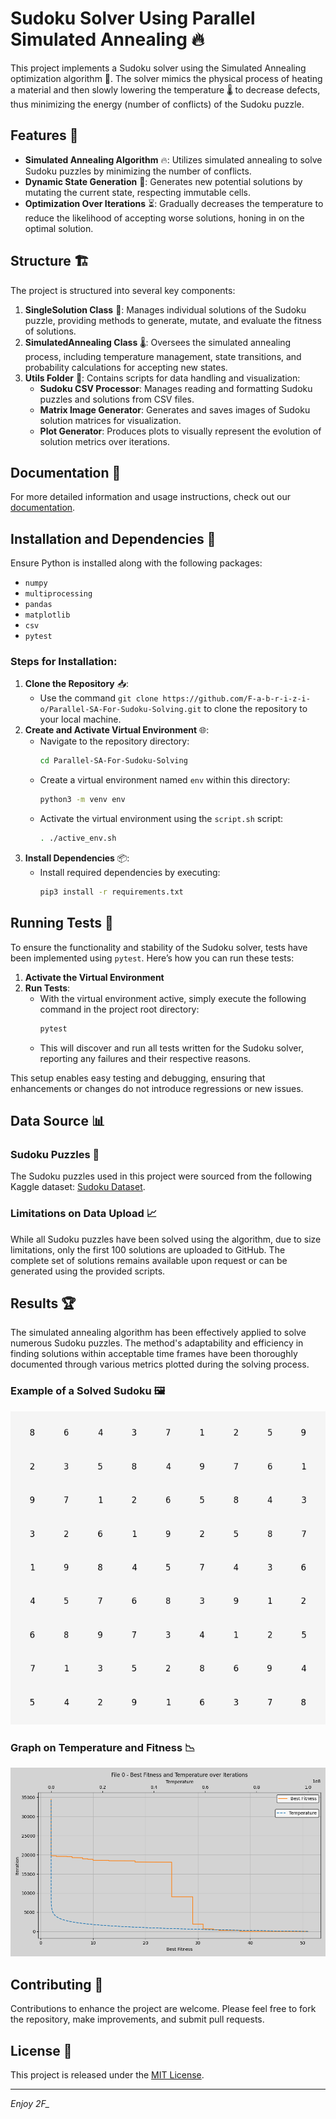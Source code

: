 # Sudoku Solver Using Parallel Simulated Annealing 🔥

This project implements a Sudoku solver using the Simulated Annealing optimization algorithm 🔄. The solver mimics the physical process of heating a material and then slowly lowering the temperature 🌡️ to decrease defects, thus minimizing the energy (number of conflicts) of the Sudoku puzzle.

## Features 🌟

- **Simulated Annealing Algorithm** 🔥: Utilizes simulated annealing to solve Sudoku puzzles by minimizing the number of conflicts.
- **Dynamic State Generation** 🔄: Generates new potential solutions by mutating the current state, respecting immutable cells.
- **Optimization Over Iterations** ⏳: Gradually decreases the temperature to reduce the likelihood of accepting worse solutions, honing in on the optimal solution.

## Structure 🏗️

The project is structured into several key components:

1. **SingleSolution Class** 🧩: Manages individual solutions of the Sudoku puzzle, providing methods to generate, mutate, and evaluate the fitness of solutions.
2. **SimulatedAnnealing Class** 🌡️: Oversees the simulated annealing process, including temperature management, state transitions, and probability calculations for accepting new states.
3. **Utils Folder** 📁: Contains scripts for data handling and visualization:
   - **Sudoku CSV Processor**: Manages reading and formatting Sudoku puzzles and solutions from CSV files.
   - **Matrix Image Generator**: Generates and saves images of Sudoku solution matrices for visualization.
   - **Plot Generator**: Produces plots to visually represent the evolution of solution metrics over iterations.

## Documentation 📖

For more detailed information and usage instructions, check out our [documentation](/Parallel-SA-For-Sudoku-Solving/docs/).

## Installation and Dependencies 🔧

Ensure Python is installed along with the following packages:
- `numpy`
- `multiprocessing`
- `pandas`
- `matplotlib`
- `csv`
- `pytest`

### Steps for Installation:

1. **Clone the Repository** 📥: 
   - Use the command `git clone https://github.com/F-a-b-r-i-z-i-o/Parallel-SA-For-Sudoku-Solving.git` to clone the repository to your local machine.
2. **Create and Activate Virtual Environment** 🌐:
   - Navigate to the repository directory:
     ```bash
     cd Parallel-SA-For-Sudoku-Solving
     ```
   - Create a virtual environment named `env` within this directory:
     ```bash
     python3 -m venv env
     ```
   - Activate the virtual environment using the `script.sh` script:
     ```bash
     . ./active_env.sh
     ```
3. **Install Dependencies** 📦:
   - Install required dependencies by executing:
     ```bash
     pip3 install -r requirements.txt
     ```

## Running Tests 🧪

To ensure the functionality and stability of the Sudoku solver, tests have been implemented using `pytest`. Here’s how you can run these tests:

1. **Activate the Virtual Environment**
2. **Run Tests**:
   - With the virtual environment active, simply execute the following command in the project root directory:
     ```bash
     pytest
     ```
   - This will discover and run all tests written for the Sudoku solver, reporting any failures and their respective reasons.

This setup enables easy testing and debugging, ensuring that enhancements or changes do not introduce regressions or new issues.

## Data Source 📊
 
### Sudoku Puzzles 🧩

The Sudoku puzzles used in this project were sourced from the following Kaggle dataset: [Sudoku Dataset](https://www.kaggle.com/datasets/bryanpark/sudoku).

### Limitations on Data Upload 📈

While all Sudoku puzzles have been solved using the algorithm, due to size limitations, only the first 100 solutions are uploaded to GitHub. The complete set of solutions remains available upon request or can be generated using the provided scripts.

## Results 🏆

The simulated annealing algorithm has been effectively applied to solve numerous Sudoku puzzles. The method's adaptability and efficiency in finding solutions within acceptable time frames have been thoroughly documented through various metrics plotted during the solving process.

### Example of a Solved Sudoku 🖼️

<p align="center">
  <img src="/matrix_images/matrix_image_0.png">
</p>

### Graph on Temperature and Fitness 📉

<p align="center">
  <img src="/plots/additional_info_plot_0.png">
</p>

## Contributing 🤝

Contributions to enhance the project are welcome. Please feel free to fork the repository, make improvements, and submit pull requests.

## License 📄

This project is released under the [MIT License](/LICENSE).

---

*Enjoy 2F_*
